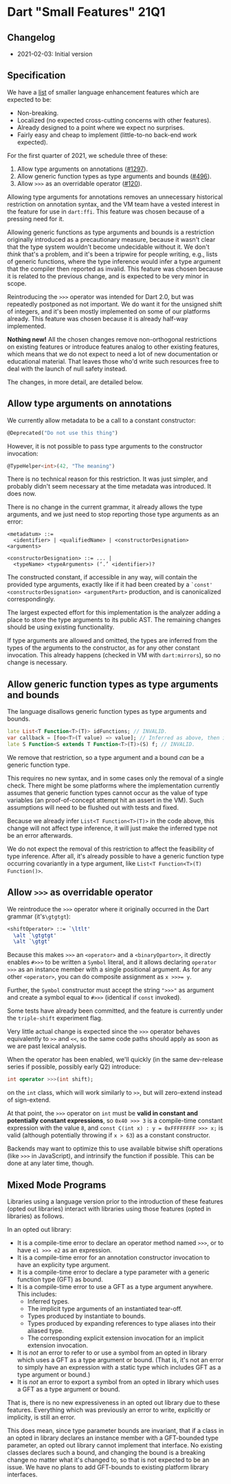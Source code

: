 # Dart "Small Features" 21Q1

## Changelog

- 2021-02-03: Initial version

## Specification
We have a [list](https://github.com/dart-lang/language/issues/1077) of smaller language enhancement features which are expected to be:

* Non-breaking.
* Localized (no expected cross-cutting concerns with other features).
* Already designed to a point where we expect no surprises.
* Fairly easy and cheap to implement (little-to-no back-end work expected).

For the first quarter of 2021, we schedule three of these:

1. Allow type arguments on annotations ([#1297](https://github.com/dart-lang/language/issues/1297)).
2. Allow generic function types as type arguments and bounds ([#496](https://github.com/dart-lang/language/issues/496)).
3. Allow `>>>` as an overridable operator ([#120](https://github.com/dart-lang/language/issues/120)).

Allowing type arguments for annotations removes an unnecessary historical restriction on annotation syntax, and the VM team have a vested interest in the feature for use in `dart:ffi`. This feature was chosen because of a pressing need for it.

Allowing generic functions as type arguments and bounds is a restriction originally introduced as a precautionary measure, because it wasn't clear that the type system wouldn't become undecidable without it. We don't *think* that's a problem, and it's been a tripwire for people writing, e.g., lists of generic functions, where the type inference would infer a type argument that the compiler then reported as invalid. This feature was chosen because it is related to the previous change, and is expected to be very minor in scope.

Reintroducing the `>>>` operator was intended for Dart 2.0, but was repeatedly postponed as not important. We do want it for the unsigned shift of integers, and it's been mostly implemented on some of our platforms already. This feature was chosen because it is already half-way implemented.

**Nothing new!** All the chosen changes remove non-orthogonal restrictions on existing features or introduce features analog to other existing features, which means that we do not expect to need a lot of new documentation or educational material. That leaves those who'd write such resources free to deal with the launch of null safety instead.

The changes, in more detail, are detailed below.

## Allow type arguments on annotations

We currently allow metadata to be a call to a constant constructor:

```dart
@Deprecated("Do not use this thing")
```

However, it is not possible to pass type arguments to the constructor invocation:

```dart
@TypeHelper<int>(42, "The meaning")
```

There is no technical reason for this restriction. It was just simpler, and probably didn't seem necessary at the time metadata was introduced. It does now.

There is no change in the current grammar, it already allows the type arguments,
and we just need to stop reporting those type arguments as an error:

```
<metadatum> ::=
  <identifier> | <qualifiedName> | <constructorDesignation> <arguments>

<constructorDesignation> ::= ... |
  <typeName> <typeArguments> (‘.’ <identifier>)?
```

The constructed constant, if accessible in any way, will contain the provided type arguments, exactly like if it had been created by a <code>\`const' \<constructorDesignation> \<argumentPart></code> production, and is canonicalized correspondingly.

The largest expected effort for this implementation is the analyzer adding a place to store the type arguments to its public AST. The remaining changes should be using existing functionality.

If type arguments are allowed and omitted, the types are inferred from the types of the arguments to the constructor, as for any other constant invocation. This already happens (checked in VM with `dart:mirrors`), so no change is necessary.

## Allow generic function types as type arguments and bounds

The language disallows generic function types as type arguments and bounds.

```dart
late List<T Function<T>(T)> idFunctions; // INVALID.
var callback = [foo<T>(T value) => value]; // Inferred as above, then invalid.
late S Function<S extends T Function<T>(T)>(S) f; // INVALID.
```

We remove that restriction, so a type argument and a bound *can* be a generic function type.

This requires no new syntax, and in some cases only the removal of a single check. There might be some platforms where the implementation currently assumes that generic function types cannot occur as the value of type variables (an proof-of-concept attempt hit an assert in the VM). Such assumptions will need to be flushed out with tests and fixed.

Because we already infer `List<T Function<T>(T)>` in the code above, this change will not affect type inference, it will just make the inferred type not be an error afterwards.

We do not expect the removal of this restriction to affect the feasibility of type inference. After all, it's already possible to have a generic function type occurring covariantly in a type argument, like `List<T Function<T>(T) Function()>`.

## Allow `>>>` as overridable operator

We reintroduce the `>>>` operator where it originally occurred in the Dart grammar (it's`\gtgtgt`):

```latex
<shiftOperator> ::= `\ltlt'
  \alt `\gtgtgt'
  \alt `\gtgt'
```

Because this makes `>>>` an `<operator>` and a `<binaryOpartor>`, it directly enables `#>>>` to be written a `Symbol` literal, and it allows declaring `operator >>>` as an instance member with a single positional argument. As for any other `<operator>`, you can do composite assignment as `x >>>= y`.

Further, the `Symbol` constructor must accept the string `">>>"` as argument and create a symbol equal to `#>>>` (identical if `const` invoked).

Some tests have already been committed, and the feature is currently under the `triple-shift` experiment flag.

Very little actual change is expected since the `>>>` operator behaves equivalently to `>>` and `<<`, so the same code paths should apply as soon as we are past lexical analysis.

When the operator has been enabled, we'll quickly (in the same dev-release series if possible, possibly early Q2) introduce:

```dart
int operator >>>(int shift);
```

on the `int` class, which will work similarly to `>>`, but will zero-extend instead of sign-extend. 

At that point, the `>>>` operator on `int` must be **valid in constant and potentially constant expressions**, so `0x40 >>> 3` is a compile-time constant expression with the value `8`, and `const C(int x) : y = 0xFFFFFFFF >>> x;` is valid (although potentially throwing if `x > 63`) as a constant constructor.

Backends may want to optimize this to use available bitwise shift operations (like `>>>` in JavaScript), and intrinsify the function if possible. This can be done at any later time, though.

## Mixed Mode Programs

Libraries using a language version prior to the introduction of these features (opted out libraries) 
interact with libraries using those features (opted in libraries) as follows.

In an opted out library:
* It is a compile-time error to declare an operator method named `>>>`, or to have `e1 >>> e2` as an expression.
* It is a compile-time error for an annotation constructor invocation to have an explicity type argument.
* It is a compile-time error to declare a type parameter with a generic function type (GFT) as bound.
* It is a compile-time error to use a GFT as a type argument anywhere. This includes:
    * Inferred types.
    * The implicit type arguments of an instantiated tear-off.
    * Types produced by instantiate to bounds.
    * Types produced by expanding references to type aliases into their aliased type.
    * The corresponding explicit extension invocation for an implicit extension invocation.
* It is *not* an error to refer to or use a symbol from an opted in library which uses a GFT as a type argument or bound.
  (That is, it's not an error to simply have an expression with a static type which includes GFT as a type argument or bound.)
* It is *not* an error to export a symbol from an opted in library which uses a GFT as a type argument or bound.

That is, there is no new expressiveness in an opted out library due to these features. 
Everything which was previously an error to write, explicitly or implicity, is still an error.

This does mean, since type parameter bounds are invariant, that if a class in an opted in library declares an instance
member with a GFT-bounded type parameter, an opted out library cannot implement that interface.
No existing classes declares such a bound, and changing the bound is a breaking change no matter what it's changed to, 
so that is not expected to be an issue. We have no plans to add GFT-bounds to existing platform library interfaces.
